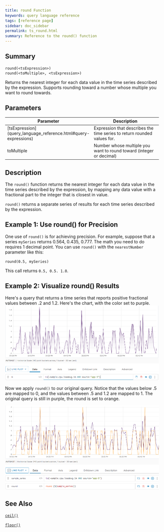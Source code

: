 ```yaml
---
title: round Function
keywords: query language reference
tags: [reference page]
sidebar: doc_sidebar
permalink: ts_round.html
summary: Reference to the round() function
---
```

## Summary
```
round(<tsExpression>)
round(<toMultiple>, <tsExpression>)
```
Returns the nearest integer for each data value in the time series described by the expression. Supports rounding toward a number whose multiple you want to round towards.

## Parameters
<table>
<tbody>
<thead>
<tr><th width="20%">Parameter</th><th width="80%">Description</th></tr>
</thead>
<tr>
<td markdown="span"> [tsExpression](query_language_reference.html#query-expressions)</td>
<td>Expression that describes the time series to return rounded values for. </td></tr>
<tr>
<td markdown="span">toMultiple</td>
<td>Number whose multiple you want to round toward (integer or decimal)</td></tr>
</tbody>
</table>


## Description

The `round()` function returns the nearest integer for each data value in the time series described by the expression, by mapping any data value with a fractional part to the integer that is closest in value.

`round()` returns a separate series of results for each time series described by the expression.


## Example 1: Use round() for Precision

One use of `round()` is for achieving precision.  For example, suppose that a series `mySeries` returns 0.564, 0.435, 0.777. The math you need to do requires 1 decimal point. You can use `round()` with the `nearestNumber` parameter like this:

```
round(0.5, mySeries)
```
This call returns  `0.5, 0.5. 1.0`.


## Example 2: Visualize round() Results

Here's a query that returns a time series that reports positive fractional values between .2 and 1.2. Here's the chart, with the color set to purple.
![round before](images/ts_round_before.png)

Now we apply `round()` to our original query. Notice that the values below .5 are mapped to 0, and the values between .5 and 1.2 are mapped to 1. The original query is still in purple, the round is set to orange.

![round after](images/ts_round_after.png)

## See Also

[`ceil()`](ts_ceil.html)

[`floor()`](ts_floor.html)
